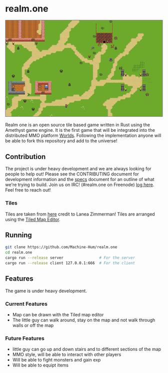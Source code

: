 # realm.one
![alt text](resources/img/screen3.png)

Realm one is an open source tile based game written in Rust using the Amethyst game engine. It is the first game that will be integrated into the distributed MMO platform [Worlds](https://github.com/Machine-Hum/Worlds). Following the implementation anyone will be able to fork this repository and add to the universe!

## Contribution
The project is under heavy development and we are always looking for people to help out! Please see the CONTRIBUTING document for development information and the [specs](https://github.com/Machine-Hum/realm.one/blob/master/spec/spec.pdf) document for an outline of what we're trying to build. Join us on IRC! (#realm.one on Freenode) [log here](https://freenode.logbot.info/realm.one). Feel free to reach out!

### Tiles
Tiles are taken from [here](https://opengameart.org/content/tiny-16-basic?page=1) credit to Lanea Zimmerman! Tiles are arranged using the [Tiled Map Editor](https://www.mapeditor.org/).

## Running
```bash
git clone https://github.com/Machine-Hum/realm.one
cd realm.one
cargo run --release server                # For the server
cargo run --release client 127.0.0.1:666  # For the client 

```

## Features
The game is under heavy development.

### Current Features
  - Map can be drawn with the Tiled map editor
  - The little guy can walk around, stay on the map and not walk through walls or off the map

### Future Features
  - little guy can go up and down stairs and to different sections of the map
  - MMO style, will be able to interact with other players
  - Will be able to fight monsters and gain exp
  - Will be able to equipt items
